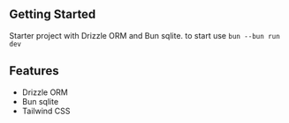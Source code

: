## Getting Started

Starter project with Drizzle ORM and Bun sqlite.
to start use `bun --bun run dev`

## Features

- Drizzle ORM
- Bun sqlite
- Tailwind CSS
